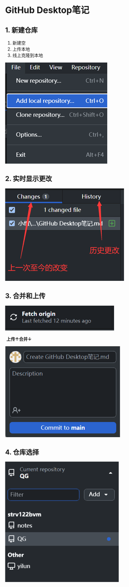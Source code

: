 # GitHub Desktop笔记

## 1. 新建仓库

1. 新建空
2. 上传本地
3. 线上克隆到本地

![img](https://raw.githubusercontent.com/strv122bvm/typora.img/main/image-20240317212010249.png)

## 2. 实时显示更改

![img](https://raw.githubusercontent.com/strv122bvm/typora.img/main/image-20240317212935646.png)

## 3. 合并和上传

![img](https://raw.githubusercontent.com/strv122bvm/typora.img/main/image-20240317213152686.png)

​                                                                                  **上传↑合并↓**

![img](https://raw.githubusercontent.com/strv122bvm/typora.img/main/image-20240317213031567.png)

## 4. 仓库选择

![img](https://raw.githubusercontent.com/strv122bvm/typora.img/main/image-20240317213114055.png)

